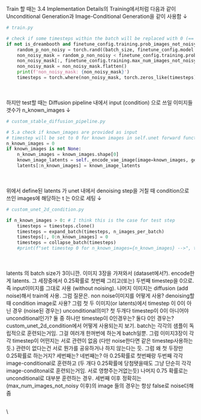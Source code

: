 Train 할 때는 3.4 Implementation Details의 Training에서처럼 다음과 같이 Unconditional Generation과 Image-Conditional Generation을 같이 사용함 &#8595;
```python
# train.py

# check if some timesteps within the batch will be replaced with 0 (== non-noisy image)
if not is_dreambooth and finetune_config.training.prob_images_not_noisy > 0:
    random_p_non_noisy = torch.rand((batch_size, finetune_config.model.n_input_images), device=latents.device, generator=generator) # n_iput_images is the number of images 
    non_noisy_mask = random_p_non_noisy < finetune_config.training.prob_images_not_noisy
    non_noisy_mask[:, finetune_config.training.max_num_images_not_noisy:] = False
    non_noisy_mask = non_noisy_mask.flatten()
    print(f'non_noisy_mask: {non_noisy_mask}')
    timesteps = torch.where(non_noisy_mask, torch.zeros_like(timesteps), timesteps) 
```
\
\
하지만 test할 때는 Diffusion pipeline 내에서 input (condition) 으로 쓰일 이미지들 갯수가 n_known_images &#8595;

```python
# custom_stable_diffusion_pipeline.py

# 5.a check if known_images are provided as input
# timestep will be set to 0 for known images in self.unet forward function
n_known_images = 0
if known_images is not None:
    n_known_images = known_images.shape[0]
    known_image_latents = self._encode_vae_image(image=known_images, generator=generator)
    latents[:n_known_images] = known_image_latents
```
\
\
위에서 define된 latents 가 unet 내에서 denoising step을 거칠 때 condition으로 쓰인 images에 해당하는 t 는 0으로 세팅 &#8595;
```python
# custom_unet_2d_condition.py

if n_known_images > 0: # I think this is the case for test step
    timesteps = timesteps.clone()
    timesteps = expand_batch(timesteps, n_images_per_batch)
    timesteps[:, 0:n_known_images] = 0
    timesteps = collapse_batch(timesteps)
    #print(f"set timestep 0 for n_known_images={n_known_images} -->", timesteps, timesteps.shape)
```
\
\
latents 의 batch size가 3이니깐. 이미지 3장을 가져와서 (dataset에서?). encode한게 latents. 그 세장중에서 0.25확률로 첫번째 그리고(또는) 두번째 timestep을 0으로. 즉 input이미지를 그대로 사용 (without noising). 나머지 이미지는 diffusion (add noise)해서 train에 사용. 그럼 질문은. non noise이미지를 어떻게 사용? denoising할때 condition image로 사용? 그럼 첫 두 이미지(or latents)에서 timestep 이 0이 아닌 경우 (noise된 경우는) unconditional의미? 첫 두개다 timestep이 0이 아니어야 unconditional인가? 둘 중 하나만 timestep이 0인경우는? 둘다 0인 경우는?  custom_unet_2d_condition에서 어떻게 사용되는지 보기. batch는 각각의 샘플이 독립적으로 훈련되는거임. 그걸 여러개 한꺼번에 하는게 batch일뿐. 그럼 이미지3장이 각각 timestep이 어떤지는 서로 관련이 없음 (다만 noise한다면 같은 timestep사용하는듯.) 관련이 없다는건 서로 뭔가를 공유하거나 하지 않는다는 듯. 그럼 왜 첫 두장만 0.25확률로 하는거지? 세번째는? 네번째는? 아 0.25확률로 첫번째랑 두번째 각각 image-conditional로 훈련하고 (두 개다 0.25확률에 당첨됏을때도 그냥 단순히 각각 image-conditonal로 훈련되는거임. 서로 영향주는거없는듯) 나머지 0.75 확률로는 unconditional로 대부분 훈련하는 경우. 세번째 이후 정확히는 (max_num_images_not_noisy 이후)의 image 들의 경우는 항상 false로 noise더해줌 

\
\

